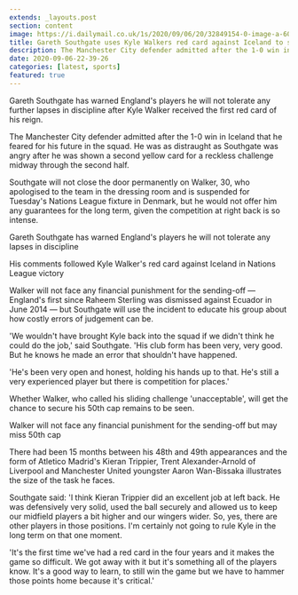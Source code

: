 ```yaml
---
extends: _layouts.post
section: content
image: https://i.dailymail.co.uk/1s/2020/09/06/20/32849154-0-image-a-60_1599420357329.jpg 
title: Gareth Southgate uses Kyle Walkers red card against Iceland to send a message to England squad 
description: The Manchester City defender admitted after the 1-0 win in Iceland that he feared for his future in the squad. He was as distraught as Southgate was angry after he was shown a second yellow. 
date: 2020-09-06-22-39-26 
categories: [latest, sports] 
featured: true 
--- 
```

Gareth Southgate has warned England's players he will not tolerate any further lapses in discipline after Kyle Walker received the first red card of his reign.

The Manchester City defender admitted after the 1-0 win in Iceland that he feared for his future in the squad. He was as distraught as Southgate was angry after he was shown a second yellow card for a reckless challenge midway through the second half.

Southgate will not close the door permanently on Walker, 30, who apologised to the team in the dressing room and is suspended for Tuesday's Nations League fixture in Denmark, but he would not offer him any guarantees for the long term, given the competition at right back is so intense.

Gareth Southgate has warned England's players he will not tolerate any lapses in discipline

His comments followed Kyle Walker's red card against Iceland in Nations League victory

Walker will not face any financial punishment for the sending-off — England's first since Raheem Sterling was dismissed against Ecuador in June 2014 — but Southgate will use the incident to educate his group about how costly errors of judgement can be.

'We wouldn't have brought Kyle back into the squad if we didn't think he could do the job,' said Southgate. 'His club form has been very, very good. But he knows he made an error that shouldn't have happened. 

'He's been very open and honest, holding his hands up to that. He's still a very experienced player but there is competition for places.'

Whether Walker, who called his sliding challenge 'unacceptable', will get the chance to secure his 50th cap remains to be seen. 

Walker will not face any financial punishment for the sending-off but may miss 50th cap

There had been 15 months between his 48th and 49th appearances and the form of Atletico Madrid's Kieran Trippier, Trent Alexander-Arnold of Liverpool and Manchester United youngster Aaron Wan-Bissaka illustrates the size of the task he faces.

Southgate said: 'I think Kieran Trippier did an excellent job at left back. He was defensively very solid, used the ball securely and allowed us to keep our midfield players a bit higher and our wingers wider. So, yes, there are other players in those positions. I'm certainly not going to rule Kyle in the long term on that one moment.

'It's the first time we've had a red card in the four years and it makes the game so difficult. We got away with it but it's something all of the players know. It's a good way to learn, to still win the game but we have to hammer those points home because it's critical.' 

